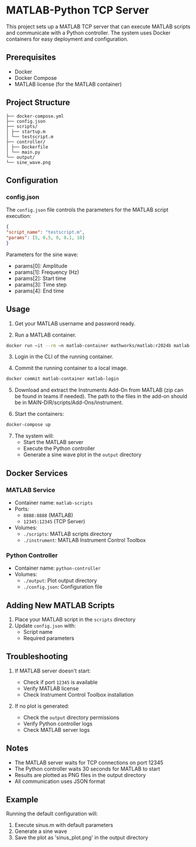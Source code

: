 # MATLAB-Python TCP Server

This project sets up a MATLAB TCP server that can execute MATLAB scripts and communicate with a Python controller. The system uses Docker containers for easy deployment and configuration.

## Prerequisites

- Docker
- Docker Compose
- MATLAB license (for the MATLAB container)

## Project Structure

``` 
├── docker-compose.yml
├── config.json
├── scripts/
│ ├── startup.m
│ └── testscript.m
├── controller/
│ ├── Dockerfile
│ └── main.py
└── output/
└── sine_wave.png
``` 

## Configuration

### config.json

The `config.json` file controls the parameters for the MATLAB script execution:

```JSON
{
"script_name": "testscript.m",
"params": [5, 0.5, 0, 0.1, 10]
}
```

Parameters for the sine wave:
- params[0]: Amplitude
- params[1]: Frequency (Hz)
- params[2]: Start time
- params[3]: Time step
- params[4]: End time

## Usage

1. Get your MATLAB username and password ready.

2. Run a MATLAB container.
```BASH
docker run –it --rm –n matlab-container mathworks/matlab:r2024b matlab –licmode onlinelicensing
```
3. Login in the CLI of the running container.

4. Commit the running container to a local image.
```BASH
docker commit matlab-container matlab-login
```
5. Download and extract the Instruments Add-On from MATLAB (zip can be found in teams if needed). The path to the files in the add-on should be in MAIN-DIR/scripts/Add-Ons/instrument.

6. Start the containers:
```BASH
docker-compose up
```

7. The system will:
   - Start the MATLAB server
   - Execute the Python controller
   - Generate a sine wave plot in the `output` directory

## Docker Services

### MATLAB Service
- Container name: `matlab-scripts`
- Ports:
  - `8888:8888` (MATLAB)
  - `12345:12345` (TCP Server)
- Volumes:
  - `./scripts`: MATLAB scripts directory
  - `./instrument`: MATLAB Instrument Control Toolbox

### Python Controller
- Container name: `python-controller`
- Volumes:
  - `./output`: Plot output directory
  - `./config.json`: Configuration file

## Adding New MATLAB Scripts

1. Place your MATLAB script in the `scripts` directory
2. Update `config.json` with:
   - Script name
   - Required parameters

## Troubleshooting

1. If MATLAB server doesn't start:
   - Check if port `12345` is available
   - Verify MATLAB license
   - Check Instrument Control Toolbox installation

2. If no plot is generated:
   - Check the `output` directory permissions
   - Verify Python controller logs
   - Check MATLAB server logs

## Notes

- The MATLAB server waits for TCP connections on port 12345
- The Python controller waits 30 seconds for MATLAB to start
- Results are plotted as PNG files in the output directory
- All communication uses JSON format

## Example

Running the default configuration will:
1. Execute sinus.m with default parameters
2. Generate a sine wave
3. Save the plot as 'sinus_plot.png' in the output directory